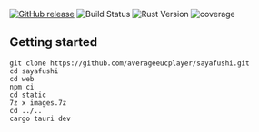 ﻿[![GitHub release](https://img.shields.io/github/v/release/averageeucplayer/sayafushi.svg)](https://github.com/averageeucplayer/sayafushi/releases)
![Build Status](https://github.com/averageeucplayer/sayafushi/actions/workflows/ci.yml/badge.svg)
![Rust Version](https://img.shields.io/badge/rustc-1.89%2B-orange.svg)
![coverage](https://img.shields.io/badge/coverage-10.95%25-red)

## Getting started

```
git clone https://github.com/averageeucplayer/sayafushi.git
cd sayafushi
cd web
npm ci
cd static
7z x images.7z
cd ../..
cargo tauri dev
```










